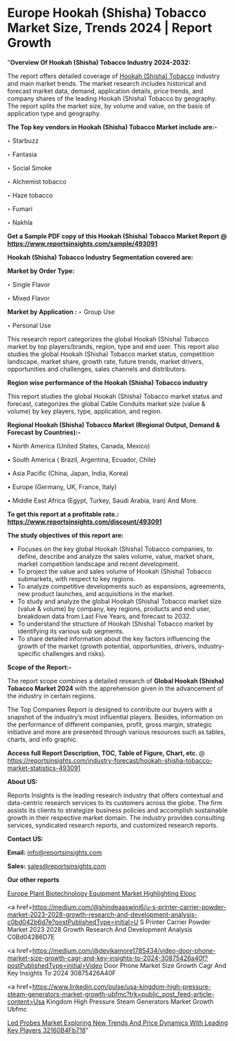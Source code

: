 # Europe Hookah (Shisha) Tobacco Market Size, Trends 2024 | Report Growth

"<strong>Overview Of Hookah (Shisha) Tobacco Industry 2024-2032:</strong>

The report offers detailed coverage of <a href=https://www.reportsinsights.com/sample/493091>Hookah (Shisha) Tobacco</a> industry and main market trends. The market research includes historical and forecast market data, demand, application details, price trends, and company shares of the leading Hookah (Shisha) Tobacco by geography. The report splits the market size, by volume and value, on the basis of application type and geography.

<strong>The Top key vendors in Hookah (Shisha) Tobacco Market include are:- </strong>

‣ Starbuzz

‣ Fantasia

‣ Social Smoke

‣ Alchemist tobacco

‣ Haze tobacco

‣ Fumari

‣ Nakhla

<strong>Get a Sample PDF copy of this Hookah (Shisha) Tobacco Market Report </strong><strong>@ <a href=https://www.reportsinsights.com/sample/493091 style=color:#0000ff;>https://www.reportsinsights.com/sample/493091</a> </strong>

<strong>Hookah (Shisha) Tobacco Industry Segmentation covered are:</strong>

<strong>Market by Order Type: </strong>

‣ Single Flavor

‣ Mixed Flavor

<strong>Market by Application :</strong>
 ‣ Group Use

‣ Personal Use

This research report categorizes the global Hookah (Shisha) Tobacco market by top players/brands, region, type and end user. This report also studies the global Hookah (Shisha) Tobacco market status, competition landscape, market share, growth rate, future trends, market drivers, opportunities and challenges, sales channels and distributors.

<strong>Region wise performance of the Hookah (Shisha) Tobacco industry</strong><strong> </strong>

This report studies the global Hookah (Shisha) Tobacco market status and forecast, categorizes the global Cable Conduits market size (value &amp; volume) by key players, type, application, and region. 

<strong>Regional Hookah (Shisha) Tobacco Market (Regional Output, Demand &amp; Forecast by Countries):-</strong>

• North America (United States, Canada, Mexico)

• South America ( Brazil, Argentina, Ecuador, Chile)

• Asia Pacific (China, Japan, India, Korea)

• Europe (Germany, UK, France, Italy)

• Middle East Africa (Egypt, Turkey, Saudi Arabia, Iran) And More.

<strong>To get this report at a profitable rate.: <a href=https://www.reportsinsights.com/discount/493091 style=color:#0000ff;>https://www.reportsinsights.com/discount/493091</a></strong>

<strong>The study objectives of this report are:</strong>
<ul>
  <li>Focuses on the key global Hookah (Shisha) Tobacco companies, to define, describe and analyze the sales volume, value, market share, market competition landscape and recent development.</li>
  <li>To project the value and sales volume of Hookah (Shisha) Tobacco submarkets, with respect to key regions.</li>
  <li>To analyze competitive developments such as expansions, agreements, new product launches, and acquisitions in the market.</li>
  <li>To study and analyze the global Hookah (Shisha) Tobacco market size (value &amp; volume) by company, key regions, products and end user, breakdown data from Last Five Years, and forecast to 2032.</li>
  <li>To understand the structure of Hookah (Shisha) Tobacco market by identifying its various sub segments.</li>
  <li>To share detailed information about the key factors influencing the growth of the market (growth potential, opportunities, drivers, industry-specific challenges and risks).</li>
</ul>
<strong>Scope of the Report:-</strong><strong> </strong>

The report scope combines a detailed research of <strong>Global Hookah (Shisha) Tobacco Market 2024 </strong>with the apprehension given in the advancement of the industry in certain regions.

The Top Companies Report is designed to contribute our buyers with a snapshot of the industry’s most influential players. Besides, information on the performance of different companies, profit, gross margin, strategic initiative and more are presented through various resources such as tables, charts, and info graphic.

<strong>Access full Report Description, TOC, Table of Figure, Chart, etc. </strong>@   <a href=https://reportsinsights.com/industry-forecast/hookah-shisha-tobacco-market-statistics-493091 style=color:#0000ff;>https://reportsinsights.com/industry-forecast/hookah-shisha-tobacco-market-statistics-493091</a>

<strong>About US:</strong>

Reports Insights is the leading research industry that offers contextual and data-centric research services to its customers across the globe. The firm assists its clients to strategize business policies and accomplish sustainable growth in their respective market domain. The industry provides consulting services, syndicated research reports, and customized research reports.

<strong>Contact US:</strong>

<p class=""""><b>Email:</b> <a href=mailto:info@reportsinsights.com>info@reportsinsights.com</a></p>
<p class=""""><b>Sales:</b> <a href=mailto:sales@reportsinsights.com>sales@reportsinsights.com</a></p>

<strong>Our other reports</strong>

<a href=https://www.linkedin.com/pulse/europe-plant-biotechnology-equipment-market-highlighting-elopc/>Europe Plant Biotechnology Equipment Market Highlighting Elopc</a>

<a href=https://medium.com/@shindeaaswini6/u-s-printer-carrier-powder-market-2023-2028-growth-research-and-development-analysis-c0bd042b6d7e?postPublishedType=initial>U S Printer Carrier Powder Market 2023 2028 Growth Research And Development Analysis C0Bd042B6D7E</a>

<a href=https://medium.com/@devikamore1785434/video-door-phone-market-size-growth-cagr-and-key-insights-to-2024-30875426a40f?postPublishedType=initial>Video Door Phone Market Size Growth Cagr And Key Insights To 2024 30875426A40F</a>

<a href=https://www.linkedin.com/pulse/usa-kingdom-high-pressure-steam-generators-market-growth-ubfmc?trk=public_post_feed-article-content>Usa Kingdom High Pressure Steam Generators Market Growth Ubfmc</a>

<a href=https://medium.com/@tidke9676/led-probes-market-exploring-new-trends-and-price-dynamics-with-leading-key-players-32160b4fb718>Led Probes Market Exploring New Trends And Price Dynamics With Leading Key Players 32160B4Fb718</a>"
